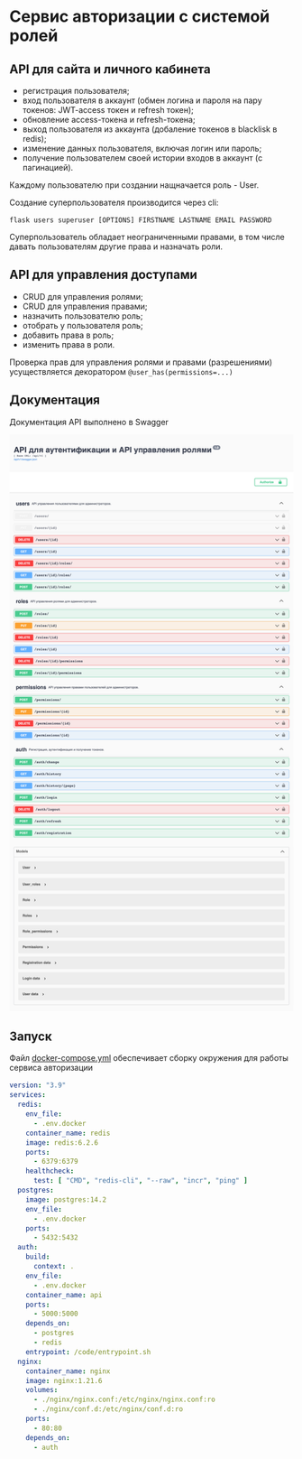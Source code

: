 # Сервис авторизации с системой ролей

## API для сайта и личного кабинета

- регистрация пользователя;
- вход пользователя в аккаунт (обмен логина и пароля на пару токенов: JWT-access токен и refresh токен); 
- обновление access-токена и refresh-токена;
- выход пользователя из аккаунта (добаление токенов в blacklisk в redis);
- изменение данных пользователя, включая логин или пароль;
- получение пользователем своей истории входов в аккаунт (с пагинацией).

Каждому пользователю при создании нащначается роль - User.

Создание суперпользователя производится через cli:
```
flask users superuser [OPTIONS] FIRSTNAME LASTNAME EMAIL PASSWORD
```
Суперпользователь обладает неограниченными правами, в том числе давать пользователям другие права и назначать роли.

## API для управления доступами

- CRUD для управления ролями;
- CRUD для управления правами;
- назначить пользователю роль;
- отобрать у пользователя роль;
- добавить права в роль;
- изменить права в роли.

Проверка прав для управления ролями и правами (разрешениями) усуществляется декоратором `@user_has(permissions=...)`

## Документация
Документация API выполнено в Swagger

![Swagger](img/swagger.png)

## Запуск

Файл [docker-compose.yml](docker-compose.yml) обеспечивает сборку окружения для работы сервиса авторизации

```yaml
version: "3.9"
services:
  redis:
    env_file:
      - .env.docker
    container_name: redis
    image: redis:6.2.6
    ports:
      - 6379:6379
    healthcheck:
      test: [ "CMD", "redis-cli", "--raw", "incr", "ping" ]
  postgres:
    image: postgres:14.2
    env_file:
      - .env.docker
    ports:
      - 5432:5432
  auth:
    build:
      context: .
    env_file:
      - .env.docker
    container_name: api
    ports:
      - 5000:5000
    depends_on:
      - postgres
      - redis
    entrypoint: /code/entrypoint.sh
  nginx:
    container_name: nginx
    image: nginx:1.21.6
    volumes:
      - ./nginx/nginx.conf:/etc/nginx/nginx.conf:ro
      - ./nginx/conf.d:/etc/nginx/conf.d:ro
    ports:
      - 80:80
    depends_on:
      - auth
```
